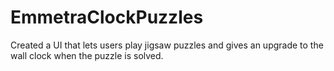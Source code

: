 # EmmetraClockPuzzles
Created a UI that lets users play jigsaw puzzles and gives an upgrade to the wall clock when the puzzle is solved.
